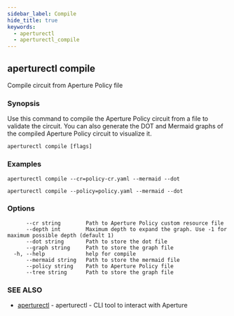 ```yaml
---
sidebar_label: Compile
hide_title: true
keywords:
  - aperturectl
  - aperturectl_compile
---
```


<!-- markdownlint-disable -->

## aperturectl compile

Compile circuit from Aperture Policy file

### Synopsis

Use this command to compile the Aperture Policy circuit from a file to validate the circuit.
You can also generate the DOT and Mermaid graphs of the compiled Aperture Policy circuit to visualize it.

```
aperturectl compile [flags]
```

### Examples

```
aperturectl compile --cr=policy-cr.yaml --mermaid --dot

aperturectl compile --policy=policy.yaml --mermaid --dot
```

### Options

```
      --cr string        Path to Aperture Policy custom resource file
      --depth int        Maximum depth to expand the graph. Use -1 for maximum possible depth (default 1)
      --dot string       Path to store the dot file
      --graph string     Path to store the graph file
  -h, --help             help for compile
      --mermaid string   Path to store the mermaid file
      --policy string    Path to Aperture Policy file
      --tree string      Path to store the graph file
```

### SEE ALSO

- [aperturectl](/reference/aperturectl/aperturectl.md) - aperturectl - CLI tool to interact with Aperture
